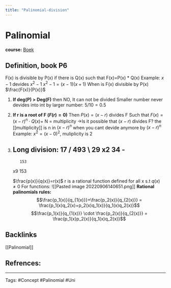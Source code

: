 ```yaml
---
title: "Palinomial-division"
---
```


# Palinomial
**course:**
[Boek](file:///C:/Users/Maant/Downloads/Calculus%20A%20Complete%20Course%20(Seventh%20Edition)%20(Robert%20Alexander%20Adams,%20Christopher%20Essex)%20(z-lib.org).pdf)
## Definition, book P6
F(x) is divisible by P(x) if there is Q(x) such that F(x)=P(x) * Q(x)
Example: $x-1$ devides $x^2 - 1$
$x^2-1=(x-1)(x+1)$
When is F(x) divisible by P(x) $\frac{F(x)}{P(x)}$
1. **If deg(P) > Deg(F)** then NO, It can not be divided
	Smaller number never devides into int by larger number: $5 / 10 = 0.5$
2. **If r is a root of F ($F(r)=0$)**
	Then $P(x)=(x-r)$ divides F
	Such that $F(x)=(x-r)^n \cdot Q(x)$+
	N = multiplicity
	->Is it possible that $(x-r)$ divides F? 
		the [[multiplicity]]  is n in $(x-r)^n$ when you cant devide anymore by $(x-r)^n$
		Example: 
		$x^{2}=(x-0)^2$, muliplicity is 2
3. **Long division:**
	17 / 493 \\ 29
	 x2  34       -
	 -------------
	      153
	 x9 153

	$\frac{p(x)}{q(x)}=r(x)$
	r is a rational function
	defined for all x s.t $q(x) \neq 0$
	For functions:
	![[Pasted image 20220906140651.png]]
**Rational palinomials rules:**
$$\frac{p_1(x)}{q_{1(x)}}+\frac{p_2(x)}{q_{2(x)}} = \frac{p_1(x)q_2(x)+p_2(x)q_1(x)}{q_1(x)q_2(x)}$$
$$\frac{p_1(x)}{q_{1(x)}} \cdot \frac{p_2(x)}{q_{2(x)}} = \frac{p_1(x)p_2(x)}{q_1(x)q_2(x)}$$
## Backlinks
[[Palinomial]]
## Refrences:

---
Tags: #Concept #Palinomial #Uni 